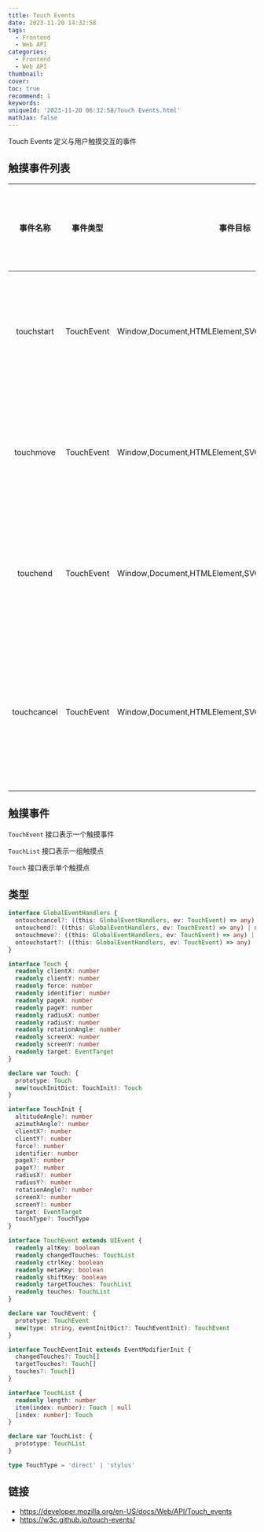 ```yaml
---
title: Touch Events
date: 2023-11-20 14:32:58
tags:
  - Frontend
  - Web API
categories:
  - Frontend
  - Web API
thumbnail:
cover:
toc: true
recommend: 1
keywords:
uniqueId: '2023-11-20 06:32:58/Touch Events.html'
mathJax: false
---
```


Touch Events 定义与用户触摸交互的事件

## 触摸事件列表

|    事件名称     | 事件类型       |                         事件目标                         | 事件是否冒泡 | 事件是否可取消 |     事件描述      |
|:-----------:|------------|:----------------------------------------------------:|:------:|:-------:|:-------------:|
| touchstart  | TouchEvent | Window,Document,HTMLElement,SVGElement,MathMLElement |   是    |  视情况而定  |  触摸点放置到触摸面上   |
|  touchmove  | TouchEvent | Window,Document,HTMLElement,SVGElement,MathMLElement |   是    |  视情况而定  |  触摸点在触摸面上移动   |
|  touchend   | TouchEvent | Window,Document,HTMLElement,SVGElement,MathMLElement |   是    |  视情况而定  |  触摸点从触摸板上移除   |
| touchcancel | TouchEvent | Window,Document,HTMLElement,SVGElement,MathMLElement |   是    |    否    | 触摸行为被特定于实现被中断 |

## 触摸事件

`TouchEvent` 接口表示一个触摸事件

`TouchList` 接口表示一组触摸点

`Touch` 接口表示单个触摸点

## 类型

```ts
interface GlobalEventHandlers {
  ontouchcancel?: ((this: GlobalEventHandlers, ev: TouchEvent) => any) | null | undefined
  ontouchend?: ((this: GlobalEventHandlers, ev: TouchEvent) => any) | null | undefined
  ontouchmove?: ((this: GlobalEventHandlers, ev: TouchEvent) => any) | null | undefined
  ontouchstart?: ((this: GlobalEventHandlers, ev: TouchEvent) => any) | null | undefined
}

interface Touch {
  readonly clientX: number
  readonly clientY: number
  readonly force: number
  readonly identifier: number
  readonly pageX: number
  readonly pageY: number
  readonly radiusX: number
  readonly radiusY: number
  readonly rotationAngle: number
  readonly screenX: number
  readonly screenY: number
  readonly target: EventTarget
}

declare var Touch: {
  prototype: Touch
  new(touchInitDict: TouchInit): Touch
}

interface TouchInit {
  altitudeAngle?: number
  azimuthAngle?: number
  clientX?: number
  clientY?: number
  force?: number
  identifier: number
  pageX?: number
  pageY?: number
  radiusX?: number
  radiusY?: number
  rotationAngle?: number
  screenX?: number
  screenY?: number
  target: EventTarget
  touchType?: TouchType
}

interface TouchEvent extends UIEvent {
  readonly altKey: boolean
  readonly changedTouches: TouchList
  readonly ctrlKey: boolean
  readonly metaKey: boolean
  readonly shiftKey: boolean
  readonly targetTouches: TouchList
  readonly touches: TouchList
}

declare var TouchEvent: {
  prototype: TouchEvent
  new(type: string, eventInitDict?: TouchEventInit): TouchEvent
}

interface TouchEventInit extends EventModifierInit {
  changedTouches?: Touch[]
  targetTouches?: Touch[]
  touches?: Touch[]
}

interface TouchList {
  readonly length: number
  item(index: number): Touch | null
  [index: number]: Touch
}

declare var TouchList: {
  prototype: TouchList
}

type TouchType = 'direct' | 'stylus'
```

## 链接

* <https://developer.mozilla.org/en-US/docs/Web/API/Touch_events>
* <https://w3c.github.io/touch-events/>
